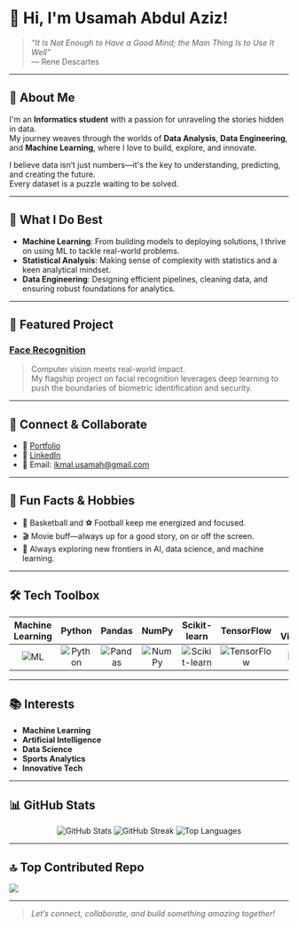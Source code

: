 # 👋 Hi, I'm Usamah Abdul Aziz!

> *“It Is Not Enough to Have a Good Mind; the Main Thing Is to Use It Well”*  
> — Rene Descartes

---

## 🚀 About Me

I'm an **Informatics student** with a passion for unraveling the stories hidden in data.  
My journey weaves through the worlds of **Data Analysis**, **Data Engineering**, and **Machine Learning**, where I love to build, explore, and innovate.

I believe data isn’t just numbers—it's the key to understanding, predicting, and creating the future.  
Every dataset is a puzzle waiting to be solved.

---

## 🧠 What I Do Best

- **Machine Learning**: From building models to deploying solutions, I thrive on using ML to tackle real-world problems.
- **Statistical Analysis**: Making sense of complexity with statistics and a keen analytical mindset.
- **Data Engineering**: Designing efficient pipelines, cleaning data, and ensuring robust foundations for analytics.

---

## 🌟 Featured Project

### [Face Recognition](https://github.com/Usamah-Abdul-Aziz/facerecognition)
> Computer vision meets real-world impact.  
> My flagship project on facial recognition leverages deep learning to push the boundaries of biometric identification and security.

---

## 🔗 Connect & Collaborate

- 📄 [Portfolio](https://usamah-abdul-aziz.github.io/Portfolio/)
- 💼 [LinkedIn](https://www.linkedin.com/in/usamah-abdul-aziz-4b169a2a1/)
- 📧 Email: ikmal.usamah@gmail.com

---

## 💬 Fun Facts & Hobbies

- 🏀 Basketball and ⚽ Football keep me energized and focused.
- 🎬 Movie buff—always up for a good story, on or off the screen.
- 🤖 Always exploring new frontiers in AI, data science, and machine learning.

---

## 🛠️ Tech Toolbox

| Machine Learning | Python | Pandas | NumPy | Scikit-learn | TensorFlow | Data Visualization | Statistics |
|:--:|:--:|:--:|:--:|:--:|:--:|:--:|:--:|
| ![ML](https://img.shields.io/badge/-Machine%20Learning-blue) | ![Python](https://img.shields.io/badge/-Python-black?logo=python) | ![Pandas](https://img.shields.io/badge/-Pandas-yellow?logo=pandas) | ![NumPy](https://img.shields.io/badge/-NumPy-blue?logo=numpy) | ![Scikit-learn](https://img.shields.io/badge/-Scikit--Learn-orange?logo=scikit-learn) | ![TensorFlow](https://img.shields.io/badge/-TensorFlow-orange?logo=tensorflow) | ![DataViz](https://img.shields.io/badge/-Data%20Visualization-teal) | ![Stats](https://img.shields.io/badge/-Statistics-green) |

---

## 📚 Interests

- **Machine Learning**
- **Artificial Intelligence**
- **Data Science**
- **Sports Analytics**
- **Innovative Tech**

---

## 📊 GitHub Stats
<div align="center">
  <img src="https://github-readme-stats.vercel.app/api?username=Usamah-Abdul-Aziz&theme=catppuccin_mocha&hide_border=false&include_all_commits=true&count_private=false" alt="GitHub Stats" />
  <img src="https://nirzak-streak-stats.vercel.app/?user=ramadhafidz&theme=catppuccin_mocha&hide_border=false" alt="GitHub Streak" />
  <img src="https://github-readme-stats.vercel.app/api/top-langs/?username=Usamah-Abdul-Aziz&theme=catppuccin_mocha&hide_border=false&include_all_commits=true&count_private=false&layout=compact" alt="Top Languages" />
</div>

---

## 🔝 Top Contributed Repo
![](https://github-contributor-stats.vercel.app/api?username=ramadhafidz&limit=5&theme=dark&combine_all_yearly_contributions=true)

---

> _Let’s connect, collaborate, and build something amazing together!_
